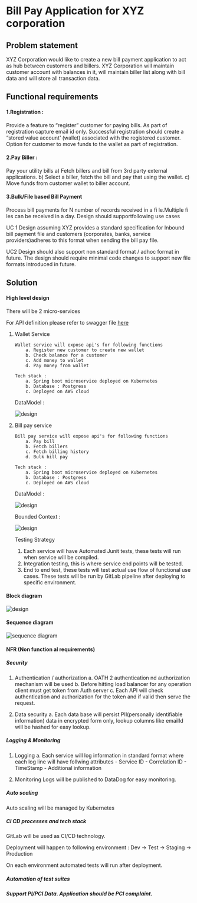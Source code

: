 
# Bill Pay Application for XYZ corporation


## Problem statement

XYZ Corporation would like to create a new bill payment application to act as hub between customers and billers. XYZ Corporation will maintain customer account with balances in it, will maintain biller list along with bill data and will store all transaction data.

## Functional requirements
#### 1.Registration :
 Provide a feature to “register” customer for paying bills. As part of registration capture email id only. Successful registration should create a “stored value account’ (wallet) associated with the registered customer. Option for customer to move funds to the wallet as part of registration.

#### 2.Pay Biller :
 Pay your utility bills
a) Fetch billers and bill from 3rd party external applications.
b) Select a biller, fetch the bill and pay that using the wallet.
c) Move funds from customer wallet to biller account.
#### 3.Bulk/File based Bill Payment
Process bill payments for N number of records received in a fi le.Multiple fi les can be received in a day. Design should supportfollowing use cases

UC 1
Design assuming XYZ provides a standard specification for Inbound bill payment file and customers (corporates, banks, service providers)adheres to this format when sending the bill pay file.

UC2
Design should also support non standard format / adhoc format in
future. The design should require minimal code changes to support
new file formats introduced in future.

## Solution
#### High level design

There will be 2 micro-services

For API definition please refer to swagger file [here](https://github.com/dswetal/mastercard-billpay/blob/main/API_definition_swagger.yaml)

 1. Wallet Service

		Wallet service will expose api's for following functions 
			a. Register new customer to create new wallet 
			b. Check balance for a customer
			c. Add money to wallet
			d. Pay money from wallet

		Tech stack :
			a. Spring boot microservice deployed on Kubernetes 
			b. Database : Postgress 
			c. Deployed on AWS cloud

	DataModel :
	
	![design](https://github.com/dswetal/mastercard-billpay/blob/main/WalletServiceDM.png)
		
	



 2. Bill pay service

		Bill pay service will expose api's for following functions 
			a. Pay bill
			b. Fetch billers
			c. Fetch billing history
			d. Bulk bill pay

		Tech stack :
			a. Spring boot microservice deployed on Kubernetes 
			b. Database : Postgress 
			c. Deployed on AWS cloud
			
	
	DataModel :
	
	![design](https://github.com/dswetal/mastercard-billpay/blob/main/BillServiceDM.png)
	

 	Bounded Context :
	
	![design](https://github.com/dswetal/mastercard-billpay/blob/main/BoundedContext.PNG)	

	Testing Strategy
	
	 1. Each service will have Automated Junit tests, these tests will run when service will be compiled.
	 2. Integration testing, this is where  service end points will be tested.
	 3. End to end test, these tests will test actual use flow of functional use cases. These tests will be run by GitLab pipeline after deploying to specific environment. 

	 

#### Block diagram


![design](https://github.com/dswetal/mastercard-billpay/blob/main/high_level.png)

#### Sequence diagram

![sequence diagram](https://github.com/dswetal/mastercard-billpay/blob/main/SequenceDiagram.png)




#### NFR (Non function al requirements)

##### Security

 1. Authentication / authorization
		a. OATH 2 authentication nd authorization mechanism will be used
		b. Before hitting load balancer for any operation client must get token from Auth server
		c. Each API will check authentication and authorization for the token and if valid then serve the request.
		
2. Data security
		a. Each data base will persist PII(personally identifiable information) data in encrypted form only, lookup columns like emailId will be hashed for easy lookup. 

	 
##### Logging & Monitoring

 1. Logging 
	 a. Each service will log information in  standard format where each log line will have follwing attributes 
		 - Service ID
		 - Correlation ID
		 - TimeStamp
		 - Additional information

 2. Monitoring
	 Logs will be published to DataDog for easy monitoring.

 
##### Auto scaling

Auto scaling will be managed by Kubernetes 

##### CI CD processes and tech stack

GitLab will be used as CI/CD technology.

Deployment will happen to following environment :
Dev -> Test -> Staging -> Production

On each environment automated tests will run after deployment. 



##### Automation of test suites


##### Support PI/PCI Data. Application should be PCI complaint.


